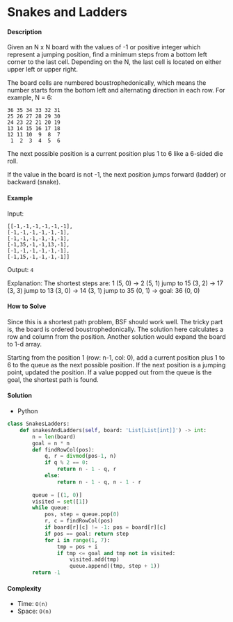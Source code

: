 # Snakes and Ladders

#### Description

Given an N x N board with the values of -1 or positive integer which represent a jumping position, find a minimum steps from a bottom left corner to the last cell. Depending on the N, the last cell is located on either upper left or upper right.

The board cells are numbered boustrophedonically, which means the number starts form the bottom left and alternating direction in each row. For example, N = 6:

```
36 35 34 33 32 31
25 26 27 28 29 30
24 23 22 21 20 19
13 14 15 16 17 18
12 11 10  9  8  7
 1  2  3  4  5  6
```

The next possible position is a current position plus 1 to 6 like a 6-sided die roll.

If the value in the board is not -1, the next position jumps forward (ladder) or backward (snake).

#### Example

Input:

```
[[-1,-1,-1,-1,-1,-1],
[-1,-1,-1,-1,-1,-1],
[-1,-1,-1,-1,-1,-1],
[-1,35,-1,-1,13,-1],
[-1,-1,-1,-1,-1,-1],
[-1,15,-1,-1,-1,-1]]
```

Output: `4`

Explanation: The shortest steps are:
1 (5, 0) -> 2 (5, 1) jump to 15 (3, 2) -> 17 (3, 3) jump to 13 (3, 0) -> 14 (3, 1) jump to 35 (0, 1) -> goal: 36 (0, 0)


#### How to Solve

Since this is a shortest path problem, BSF should work well. The tricky part is, the board is ordered boustrophedonically. The solution here calculates a row and column from the position. Another solution would expand the board to 1-d array.

Starting from the position 1 (row: n-1, col: 0), add a current position plus 1 to 6 to the queue as the next possible position. If the next position is a jumping point, updated the position. If a value popped out from the queue is the goal, the shortest path is found.

#### Solution

- Python

```python
class SnakesLadders:
    def snakesAndLadders(self, board: 'List[List[int]]') -> int:
        n = len(board)
        goal = n * n
        def findRowCol(pos):
            q, r = divmod(pos-1, n)
            if q % 2 == 0:
                return n - 1 - q, r
            else:
                return n - 1 - q, n - 1 - r
    
        queue = [(1, 0)]
        visited = set([1])
        while queue:
            pos, step = queue.pop(0)
            r, c = findRowCol(pos)
            if board[r][c] != -1: pos = board[r][c]
            if pos == goal: return step
            for i in range(1, 7):
                tmp = pos + i
                if tmp <= goal and tmp not in visited:
                    visited.add(tmp)
                    queue.append((tmp, step + 1))
        return -1
```

#### Complexity

- Time: `O(n)`
- Space: `O(n)`